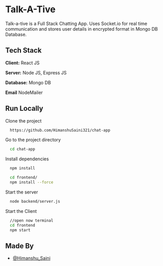 # Talk-A-Tive

Talk-a-tive is a Full Stack Chatting App.
Uses Socket.io for real time communication and stores user details in encrypted format in Mongo DB Database.

## Tech Stack

**Client:** React JS

**Server:** Node JS, Express JS

**Database:** Mongo DB

**Email** NodeMailer

## Run Locally

Clone the project

```bash
  https://github.com/HimanshuSaini321/chat-app
```

Go to the project directory

```bash
  cd chat-app
```

Install dependencies

```bash
  npm install
```

```bash
  cd frontend/
  npm install --force
```

Start the server

```bash
  node backend/server.js
```

Start the Client

```bash
  //open now terminal
  cd frontend
  npm start
```

## Made By

- [@Himanshu_Saini](https://github.com/HimanshuSaini321)
